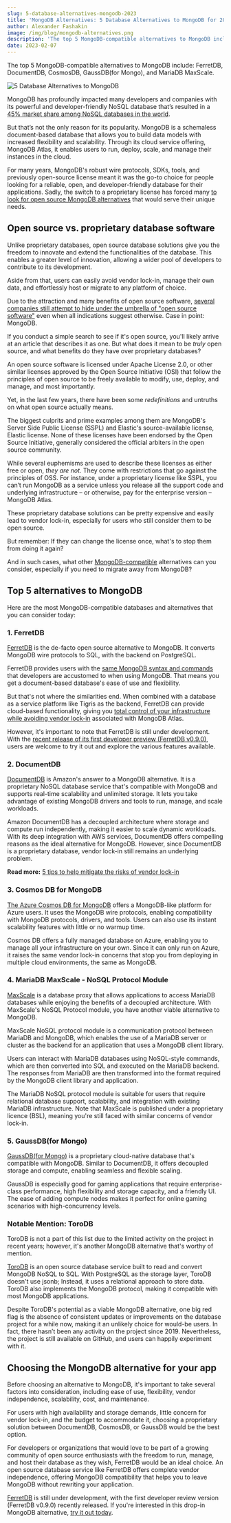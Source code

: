```yaml
---
slug: 5-database-alternatives-mongodb-2023
title: 'MongoDB Alternatives: 5 Database Alternatives to MongoDB for 2023'
author: Alexander Fashakin
image: /img/blog/mongodb-alternatives.png
description: 'The top 5 MongoDB-compatible alternatives to MongoDB include: FerretDB, DocumentDB, CosmosDB, GaussDB(for Mongo), and MariaDB MaxScale.'
date: 2023-02-07
---
```


The top 5 MongoDB-compatible alternatives to MongoDB include: FerretDB, DocumentDB, CosmosDB, GaussDB(for Mongo), and MariaDB MaxScale.

![5 Database Alternatives to MongoDB](/img/blog/mongodb-alternatives.png)

<!--truncate-->

MongoDB has profoundly impacted many developers and companies with its powerful and developer-friendly NoSQL database that’s resulted in a [45% market share among NoSQL databases in the world](https://www.slintel.com/tech/nosql-databases/mongodb-market-share).

But that’s not the only reason for its popularity.
MongoDB is a schemaless document-based database that allows you to build data models with increased flexibility and scalability.
Through its cloud service offering, MongoDB Atlas, it enables users to run, deploy, scale, and manage their instances in the cloud.

For many years, MongoDB's robust wire protocols, SDKs, tools, and previously open-source license meant it was the go-to choice for people looking for a reliable, open, and developer-friendly database for their applications.
Sadly, the switch to a proprietary license has forced many [to look for open source MongoDB alternatives](https://blog.ferretdb.io/mangodb-overwhelming-enthusiasm-for-truly-open-source-mongodb-replacement/) that would serve their unique needs.

## Open source vs. proprietary database software

Unlike proprietary databases, open source database solutions give you the freedom to innovate and extend the functionalities of the database.
This enables a greater level of innovation, allowing a wider pool of developers to contribute to its development.

Aside from that, users can easily avoid vendor lock-in, manage their own data, and effortlessly host or migrate to any platform of choice.

Due to the attraction and many benefits of open source software, [several companies still attempt to hide under the umbrella of "open source software"](https://blog.ferretdb.io/open-source-is-in-danger/) even when all indications suggest otherwise.
Case in point: MongoDB.

If you conduct a simple search to see if it's open source, you'll likely arrive at an article that describes it as one.
But what does it mean to be _truly_ open source, and what benefits do they have over proprietary databases?

An open source software is licensed under Apache License 2.0, or other similar licenses approved by the Open Source Initiative (OSI) that follow the principles of open source to be freely available to modify, use, deploy, and manage, and most importantly.

Yet, in the last few years, there have been some _redefinitions_ and untruths on what open source actually means.

The biggest culprits and prime examples among them are MongoDB's Server Side Public License (SSPL) and Elastic's source-available license, Elastic license.
None of these licenses have been endorsed by the Open Source Initiative, generally considered the official arbiters in the open source community.

While several euphemisms are used to describe these licenses as either free or open, _they are not_.
They come with restrictions that go against the principles of OSS.
For instance, under a proprietary license like SSPL, you can’t run MongoDB as a service unless you release all the support code and underlying infrastructure – or otherwise, pay for the enterprise version – MongoDB Atlas.

These proprietary database solutions can be pretty expensive and easily lead to vendor lock-in, especially for users who still consider them to be open source.

But remember: If they can change the license once, what's to stop them from doing it again?

And in such cases, what other [MongoDB-compatible](https://blog.ferretdb.io/mongodb-compatibility-whats-really-important/) alternatives can you consider, especially if you need to migrate away from MongoDB?

## Top 5 alternatives to MongoDB

Here are the most MongoDB-compatible databases and alternatives that you can consider today:

### 1. FerretDB

[FerretDB](https://www.ferretdb.io/) is the de-facto open source alternative to MongoDB.
It converts MongoDB wire protocols to SQL, with the backend on PostgreSQL.

FerretDB provides users with the [same MongoDB syntax and commands](https://blog.ferretdb.io/mongodb-crud-operations-with-ferretdb/) that developers are accustomed to when using MongoDB.
That means you get a document-based database's ease of use and flexibility.

But that's not where the similarities end.
When combined with a database as a service platform like Tigris as the backend, FerretDB can provide cloud-based functionality, giving you [total control of your infrastructure while avoiding vendor lock-in](https://blog.ferretdb.io/how-to-keep-control-of-your-infra-using-ferretdb-and-tigris/) associated with MongoDB Atlas.

However, it's important to note that FerretDB is still under development.
With the [recent release of its first developer preview (FerretDB v0.9.0)](https://blog.ferretdb.io/ferretdb-v-0-9-0-developer-preview/), users are welcome to try it out and explore the various features available.

### 2. DocumentDB

[DocumentDB](https://aws.amazon.com/documentdb/) is Amazon's answer to a MongoDB alternative.
It is a proprietary NoSQL database service that's compatible with MongoDB and supports real-time scalability and unlimited storage.
It lets you take advantage of existing MongoDB drivers and tools to run, manage, and scale workloads.

Amazon DocumentDB has a decoupled architecture where storage and compute run independently, making it easier to scale dynamic workloads.
With its deep integration with AWS services, DocumentDB offers compelling reasons as the ideal alternative for MongoDB.
However, since DocumentDB is a proprietary database, vendor lock-in still remains an underlying problem.

**Read more:** [5 tips to help mitigate the risks of vendor lock-in](https://blog.ferretdb.io/5-ways-to-avoid-database-vendor-lock-in/)

### 3. Cosmos DB for MongoDB

[The Azure Cosmos DB for MongoDB](https://learn.microsoft.com/en-us/azure/cosmos-db/mongodb/) offers a MongoDB-like platform for Azure users.
It uses the MongoDB wire protocols, enabling compatibility with MongoDB protocols, drivers, and tools.
Users can also use its instant scalability features with little or no warmup time.

Cosmos DB offers a fully managed database on Azure, enabling you to manage all your infrastructure on your own.
Since it can only run on Azure, it raises the same vendor lock-in concerns that stop you from deploying in multiple cloud environments, the same as MongoDB.

### 4. MariaDB MaxScale - NoSQL Protocol Module

[MaxScale](https://mariadb.com/kb/en/mariadb-maxscale-6-nosql-protocol-module/) is a database proxy that allows applications to access MariaDB databases while enjoying the benefits of a decoupled architecture.
With MaxScale's NoSQL Protocol module, you have another viable alternative to MongoDB.

MaxScale NoSQL protocol module is a communication protocol between MariaDB and MongoDB, which enables the use of a MariaDB server or cluster as the backend for an application that uses a MongoDB client library.

Users can interact with MariaDB databases using NoSQL-style commands, which are then converted into SQL and executed on the MariaDB backend.
The responses from MariaDB are then transformed into the format required by the MongoDB client library and application.

The MariaDB NoSQL protocol module is suitable for users that require relational database support, scalability, and integration with existing MariaDB infrastructure.
Note that MaxScale is published under a proprietary licence (BSL), meaning you're still faced with similar concerns of vendor lock-in.

### 5. GaussDB(for Mongo)

[GaussDB(for Mongo)](https://www.huaweicloud.com/intl/en-us/product/gaussdbformongo.html) is a proprietary cloud-native database that's compatible with MongoDB.
Similar to DocumentDB, it offers decoupled storage and compute, enabling seamless and flexible scaling.

GaussDB is especially good for gaming applications that require enterprise-class performance, high flexibility and storage capacity, and a friendly UI.
The ease of adding compute nodes makes it perfect for online gaming scenarios with high-concurrency levels.

### Notable Mention: ToroDB

ToroDB is not a part of this list due to the limited activity on the project in recent years; however, it's another MongoDB alternative that's worthy of mention.

[ToroDB](https://www.torodb.com/) is an open source database service built to read and convert MongoDB NoSQL to SQL.
With PostgreSQL as the storage layer, ToroDB doesn't use jsonb; Instead, it uses a relational approach to store data.
ToroDB also implements the MongoDB protocol, making it compatible with most MongoDB applications.

Despite ToroDB's potential as a viable MongoDB alternative, one big red flag is the absence of consistent updates or improvements on the database project for a while now, making it an unlikely choice for would-be users.
In fact, there hasn’t been any activity on the project since 2019.
Nevertheless, the project is still available on GitHub, and users can happily experiment with it.

## Choosing the MongoDB alternative for your app

Before choosing an alternative to MongoDB, it's important to take several factors into consideration, including ease of use, flexibility, vendor independence, scalability, cost, and maintenance.

For users with high availability and storage demands, little concern for vendor lock-in, and the budget to accommodate it, choosing a proprietary solution between DocumentDB, CosmosDB, or GaussDB would be the best option.

For developers or organizations that would love to be part of a growing community of open source enthusiasts with the freedom to run, manage, and host their database as they wish, FerretDB would be an ideal choice.
An open source database service like FerretDB offers complete vendor independence, offering MongoDB compatibility that helps you to leave MongoDB without rewriting your application.

[FerretDB](https://www.ferretdb.io/) is still under development, with the first developer review version (FerretDB v0.9.0) recently released.
If you're interested in this drop-in MongoDB alternative, [try it out today](https://docs.ferretdb.io/category/quickstart/).
